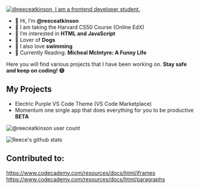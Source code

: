 <!---
Thanks for taking a peak!
--->

[![@reeceatkinson, I am a frontend developer student.](https://pimp-my-readme.webapp.io/pimp-my-readme/wavy-banner?subtitle=I%20am%20a%20frontend%20developer%20student.&title=%40reeceatkinson)](https://pimp-my-readme.webapp.io)

- 👋 Hi, I’m **@reeceatkinson**
-  I am taking the Harvard CS50 Course (Online EdX)
- 👀 I’m interested in **HTML and JavaScript**
- 🐶 Lover of **Dogs**
- 🌊 I also love **swimming**
- 📔 Currently Reading: **Micheal McIntyre: A Funny Life**

Here you will find various projects that I have been working on.
**Stay safe and keep on coding! 😷**

## My Projects
- Electric Purple VS Code Theme (VS Code Marketplace)
- Momentum one single app that does everything for you to be productive **BETA**
 
 ![@reeceatkinson user count](https://komarev.com/ghpvc/?username=reeceatkinson&color=blue)
 
 ![Reece's github stats](https://github-readme-stats.vercel.app/api?username=reeceatkinson&count_private=true&show_icons=true&theme=prussian)


## Contributed to:
https://www.codecademy.com/resources/docs/html/iframes
https://www.codecademy.com/resources/docs/html/paragraphs

